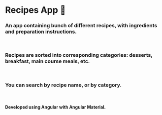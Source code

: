 # Recipes App 🍔

<h3> An app containing bunch of different recipes, with ingredients and preparation instructions. </h3>
<br/>
<h3> Recipes are sorted into corresponding categories: desserts, breakfast, main course meals, etc. </h3>
<br/>
<h3> You can search by recipe name, or by category. </h3>

<br/>
<h4>Developed using Angular with Angular Material.</h4>
